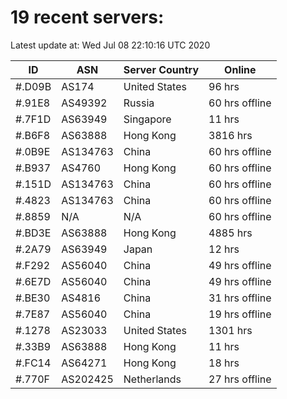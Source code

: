 # 19 recent servers:

Latest update at: Wed Jul 08 22:10:16 UTC 2020

| ID | ASN | Server Country | Online |
| -- | --- | -------------- | ------ |
| #.D09B | AS174 | United States | 96 hrs |
| #.91E8 | AS49392 | Russia | 60 hrs offline |
| #.7F1D | AS63949 | Singapore | 11 hrs |
| #.B6F8 | AS63888 | Hong Kong | 3816 hrs |
| #.0B9E | AS134763 | China | 60 hrs offline |
| #.B937 | AS4760 | Hong Kong | 60 hrs offline |
| #.151D | AS134763 | China | 60 hrs offline |
| #.4823 | AS134763 | China | 60 hrs offline |
| #.8859 | N/A | N/A | 60 hrs offline |
| #.BD3E | AS63888 | Hong Kong | 4885 hrs |
| #.2A79 | AS63949 | Japan | 12 hrs |
| #.F292 | AS56040 | China | 49 hrs offline |
| #.6E7D | AS56040 | China | 49 hrs offline |
| #.BE30 | AS4816 | China | 31 hrs offline |
| #.7E87 | AS56040 | China | 19 hrs offline |
| #.1278 | AS23033 | United States | 1301 hrs |
| #.33B9 | AS63888 | Hong Kong | 11 hrs |
| #.FC14 | AS64271 | Hong Kong | 18 hrs |
| #.770F | AS202425 | Netherlands | 27 hrs offline |

